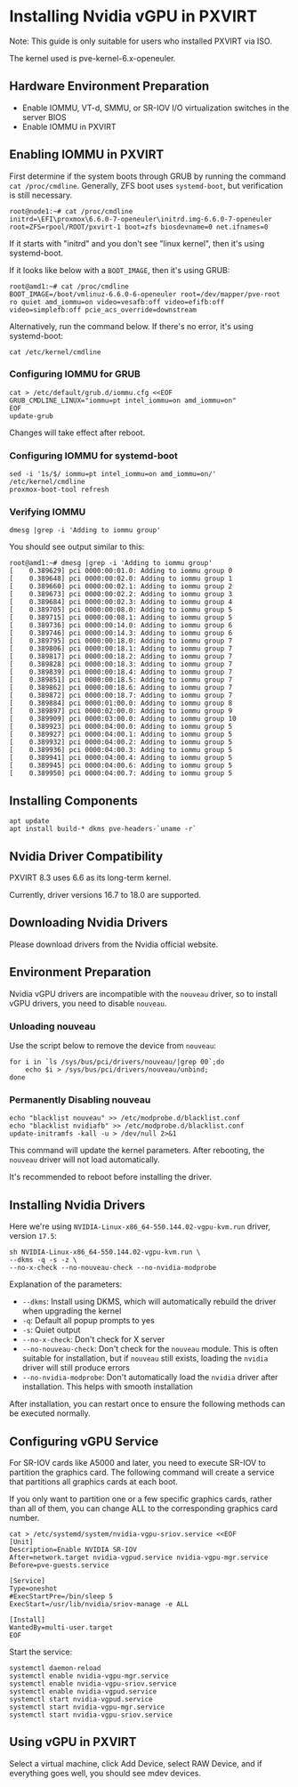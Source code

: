 # Installing Nvidia vGPU in PXVIRT

Note: This guide is only suitable for users who installed PXVIRT via ISO.

The kernel used is pve-kernel-6.x-openeuler.

## Hardware Environment Preparation

- Enable IOMMU, VT-d, SMMU, or SR-IOV I/O virtualization switches in the server BIOS
- Enable IOMMU in PXVIRT

## Enabling IOMMU in PXVIRT

First determine if the system boots through GRUB by running the command `cat /proc/cmdline`. Generally, ZFS boot uses `systemd-boot`, but verification is still necessary.

```
root@node1:~# cat /proc/cmdline 
initrd=\EFI\proxmox\6.6.0-7-openeuler\initrd.img-6.6.0-7-openeuler root=ZFS=rpool/ROOT/pxvirt-1 boot=zfs biosdevname=0 net.ifnames=0
```
If it starts with "initrd" and you don't see "linux kernel", then it's using systemd-boot.

If it looks like below with a `BOOT_IMAGE`, then it's using GRUB:
```
root@amd1:~# cat /proc/cmdline 
BOOT_IMAGE=/boot/vmlinuz-6.6.0-6-openeuler root=/dev/mapper/pve-root ro quiet amd_iommu=on video=vesafb:off video=efifb:off video=simplefb:off pcie_acs_override=downstream
```

Alternatively, run the command below. If there's no error, it's using systemd-boot:
```
cat /etc/kernel/cmdline
```

### Configuring IOMMU for GRUB

```
cat > /etc/default/grub.d/iommu.cfg <<EOF
GRUB_CMDLINE_LINUX="iommu=pt intel_iommu=on amd_iommu=on"
EOF
update-grub
```
Changes will take effect after reboot.

### Configuring IOMMU for systemd-boot
```
sed -i '1s/$/ iommu=pt intel_iommu=on amd_iommu=on/' /etc/kernel/cmdline
proxmox-boot-tool refresh
```

### Verifying IOMMU

```
dmesg |grep -i 'Adding to iommu group'
```
You should see output similar to this:
```
root@amd1:~# dmesg |grep -i 'Adding to iommu group'
[    0.389629] pci 0000:00:01.0: Adding to iommu group 0
[    0.389648] pci 0000:00:02.0: Adding to iommu group 1
[    0.389660] pci 0000:00:02.1: Adding to iommu group 2
[    0.389673] pci 0000:00:02.2: Adding to iommu group 3
[    0.389684] pci 0000:00:02.3: Adding to iommu group 4
[    0.389705] pci 0000:00:08.0: Adding to iommu group 5
[    0.389715] pci 0000:00:08.1: Adding to iommu group 5
[    0.389736] pci 0000:00:14.0: Adding to iommu group 6
[    0.389746] pci 0000:00:14.3: Adding to iommu group 6
[    0.389795] pci 0000:00:18.0: Adding to iommu group 7
[    0.389806] pci 0000:00:18.1: Adding to iommu group 7
[    0.389817] pci 0000:00:18.2: Adding to iommu group 7
[    0.389828] pci 0000:00:18.3: Adding to iommu group 7
[    0.389839] pci 0000:00:18.4: Adding to iommu group 7
[    0.389851] pci 0000:00:18.5: Adding to iommu group 7
[    0.389862] pci 0000:00:18.6: Adding to iommu group 7
[    0.389872] pci 0000:00:18.7: Adding to iommu group 7
[    0.389884] pci 0000:01:00.0: Adding to iommu group 8
[    0.389897] pci 0000:02:00.0: Adding to iommu group 9
[    0.389909] pci 0000:03:00.0: Adding to iommu group 10
[    0.389923] pci 0000:04:00.0: Adding to iommu group 5
[    0.389927] pci 0000:04:00.1: Adding to iommu group 5
[    0.389932] pci 0000:04:00.2: Adding to iommu group 5
[    0.389936] pci 0000:04:00.3: Adding to iommu group 5
[    0.389941] pci 0000:04:00.4: Adding to iommu group 5
[    0.389945] pci 0000:04:00.6: Adding to iommu group 5
[    0.389950] pci 0000:04:00.7: Adding to iommu group 5
```

## Installing Components

```
apt update
apt install build-* dkms pve-headers-`uname -r`
```

## Nvidia Driver Compatibility

PXVIRT 8.3 uses 6.6 as its long-term kernel.

Currently, driver versions 16.7 to 18.0 are supported.

## Downloading Nvidia Drivers

Please download drivers from the Nvidia official website.

## Environment Preparation

Nvidia vGPU drivers are incompatible with the `nouveau` driver, so to install vGPU drivers, you need to disable `nouveau`.

### Unloading nouveau

Use the script below to remove the device from `nouveau`:
```
for i in `ls /sys/bus/pci/drivers/nouveau/|grep 00`;do 
    echo $i > /sys/bus/pci/drivers/nouveau/unbind;
done
```

### Permanently Disabling nouveau

```
echo "blacklist nouveau" >> /etc/modprobe.d/blacklist.conf 
echo "blacklist nvidiafb" >> /etc/modprobe.d/blacklist.conf 
update-initramfs -kall -u > /dev/null 2>&1
```
This command will update the kernel parameters. After rebooting, the `nouveau` driver will not load automatically.

It's recommended to reboot before installing the driver.

## Installing Nvidia Drivers

Here we're using `NVIDIA-Linux-x86_64-550.144.02-vgpu-kvm.run` driver, version `17.5`:

```
sh NVIDIA-Linux-x86_64-550.144.02-vgpu-kvm.run \
--dkms -q -s -z \
--no-x-check --no-nouveau-check --no-nvidia-modprobe
```

Explanation of the parameters:
- `--dkms`: Install using DKMS, which will automatically rebuild the driver when upgrading the kernel
- `-q`: Default all popup prompts to yes
- `-s`: Quiet output
- `--no-x-check`: Don't check for X server
- `--no-nouveau-check`: Don't check for the `nouveau` module. This is often suitable for installation, but if `nouveau` still exists, loading the `nvidia` driver will still produce errors
- `--no-nvidia-modprobe`: Don't automatically load the `nvidia` driver after installation. This helps with smooth installation

After installation, you can restart once to ensure the following methods can be executed normally.

## Configuring vGPU Service

For SR-IOV cards like A5000 and later, you need to execute SR-IOV to partition the graphics card. The following command will create a service that partitions all graphics cards at each boot.

If you only want to partition one or a few specific graphics cards, rather than all of them, you can change ALL to the corresponding graphics card number.

```
cat > /etc/systemd/system/nvidia-vgpu-sriov.service <<EOF
[Unit]
Description=Enable NVIDIA SR-IOV
After=network.target nvidia-vgpud.service nvidia-vgpu-mgr.service
Before=pve-guests.service

[Service]
Type=oneshot
#ExecStartPre=/bin/sleep 5
ExecStart=/usr/lib/nvidia/sriov-manage -e ALL

[Install]
WantedBy=multi-user.target
EOF
```

Start the service:
```
systemctl daemon-reload
systemctl enable nvidia-vgpu-mgr.service 
systemctl enable nvidia-vgpu-sriov.service
systemctl enable nvidia-vgpud.service 
systemctl start nvidia-vgpud.service
systemctl start nvidia-vgpu-mgr.service
systemctl start nvidia-vgpu-sriov.service
```

## Using vGPU in PXVIRT

Select a virtual machine, click Add Device, select RAW Device, and if everything goes well, you should see mdev devices.
